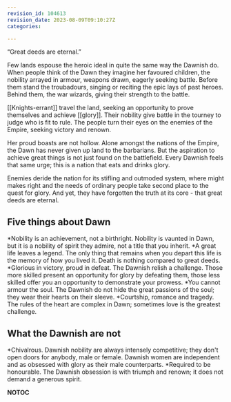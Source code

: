 ```yaml
---
revision_id: 104613
revision_date: 2023-08-09T09:10:27Z
categories:

---
```



“Great deeds are eternal.”

Few lands espouse the heroic ideal in quite the same way the Dawnish do. When people think of the Dawn they imagine her favoured children, the nobility arrayed in armour, weapons drawn, eagerly seeking battle. Before them stand the troubadours, singing or reciting the epic lays of past heroes. Behind them, the war wizards, giving their strength to the battle.

[[Knights-errant]] travel the land, seeking an opportunity to prove themselves and achieve [[glory]]. Their nobility give battle in the tourney to judge who is fit to rule. The people turn their eyes on the enemies of the Empire, seeking victory and renown.

Her proud boasts are not hollow. Alone amongst the nations of the Empire, the Dawn has never given up land to the barbarians. But the aspiration to achieve great things is not just found on the battlefield. Every Dawnish feels that same urge; this is a nation that eats and drinks glory.

Enemies deride the nation for its stifling and outmoded system, where might makes right and the needs of ordinary people take second place to the quest for glory. And yet, they have forgotten the truth at its core - that great deeds are eternal.

## Five things about Dawn
*Nobility is an achievement, not a birthright. Nobility is vaunted in Dawn, but it is a nobility of spirit they admire, not a title that you inherit.
*A great life leaves a legend. The only thing that remains when you depart this life is the memory of how you lived it. Death is nothing compared to great deeds.
*Glorious in victory, proud in defeat. The Dawnish relish a challenge. Those more skilled present an opportunity for glory by defeating them, those less skilled offer you an opportunity to demonstrate your prowess.
*You cannot armour the soul. The Dawnish do not hide the great passions of the soul; they wear their hearts on their sleeve.
*Courtship, romance and tragedy. The rules of the heart are complex in Dawn; sometimes love is the greatest challenge.

## What the Dawnish are not
*Chivalrous. Dawnish nobility are always intensely competitive; they don't open doors for anybody, male or female. Dawnish women are independent and as obsessed with glory as their male counterparts.
*Required to be honourable. The Dawnish obsession is with triumph and renown; it does not demand a generous spirit.






__NOTOC__